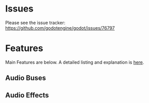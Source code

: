 # Issues

Please see the issue tracker: https://github.com/godotengine/godot/issues/76797


# Features

Main Features are below. A detailed listing and explanation is [here](../05_features_in_detail/audio.md).


## Audio Buses



## Audio Effects



